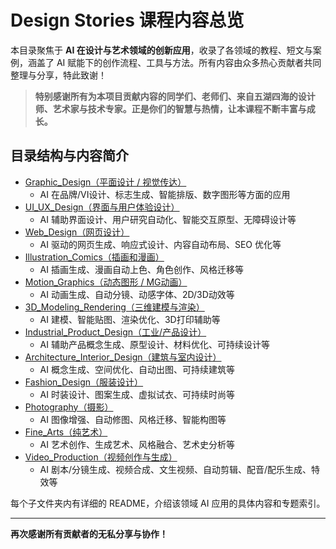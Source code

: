 # Design Stories 课程内容总览

本目录聚焦于 **AI 在设计与艺术领域的创新应用**，收录了各领域的教程、短文与案例，涵盖了 AI 赋能下的创作流程、工具与方法。所有内容由众多热心贡献者共同整理与分享，特此致谢！

> **特别感谢所有为本项目贡献内容的同学们、老师们、来自五湖四海的设计师、艺术家与技术专家。正是你们的智慧与热情，让本课程不断丰富与成长。**

## 目录结构与内容简介

- [Graphic_Design（平面设计 / 视觉传达）](./Graphic_Design/)
  - AI 在品牌/VI设计、标志生成、智能排版、数字图形等方面的应用
- [UI_UX_Design（界面与用户体验设计）](./UI_UX_Design/)
  - AI 辅助界面设计、用户研究自动化、智能交互原型、无障碍设计等
- [Web_Design（网页设计）](./Web_Design/)
  - AI 驱动的网页生成、响应式设计、内容自动布局、SEO 优化等
- [Illustration_Comics（插画和漫画）](./Illustration_Comics/)
  - AI 插画生成、漫画自动上色、角色创作、风格迁移等
- [Motion_Graphics（动态图形 / MG动画）](./Motion_Graphics/)
  - AI 动画生成、自动分镜、动感字体、2D/3D动效等
- [3D_Modeling_Rendering（三维建模与渲染）](./3D_Modeling_Rendering/)
  - AI 建模、智能贴图、渲染优化、3D打印辅助等
- [Industrial_Product_Design（工业/产品设计）](./Industrial_Product_Design/)
  - AI 辅助产品概念生成、原型设计、材料优化、可持续设计等
- [Architecture_Interior_Design（建筑与室内设计）](./Architecture_Interior_Design/)
  - AI 概念生成、空间优化、自动出图、可持续建筑等
- [Fashion_Design（服装设计）](./Fashion_Design/)
  - AI 时装设计、图案生成、虚拟试衣、可持续时尚等
- [Photography（摄影）](./Photography/)
  - AI 图像增强、自动修图、风格迁移、智能构图等
- [Fine_Arts（纯艺术）](./Fine_Arts/)
  - AI 艺术创作、生成艺术、风格融合、艺术史分析等
- [Video_Production（视频创作与生成）](./Video_Production/)
  - AI 剧本/分镜生成、视频合成、文生视频、自动剪辑、配音/配乐生成、特效等

每个子文件夹内有详细的 README，介绍该领域 AI 应用的具体内容和专题索引。

---

**再次感谢所有贡献者的无私分享与协作！** 